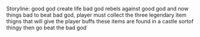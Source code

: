 Storyline:
good god create life
bad god rebels against good god and now things bad
to beat bad god, player must collect the three legendary item thigns that will give the player buffs
these items are found in a castle sortof thingy
then go beat the bad god